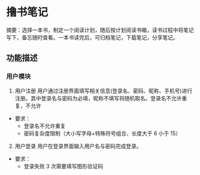 # 撸书笔记

摘要：选择一本书，制定一个阅读计划，随后按计划阅读书箱，读书过程中将笔记写下，备忘随时查看。一本书读完后，可归档笔记，下载笔记，分享笔记。

## 功能描述

### 用户模块

1. 用户注册
   用户通过注册界面填写相关信息(登录名、密码、昵称、手机号)进行注册。其中登录名与密码为必填，昵称不填写将随机取名。登录名不允许重复，不允许

- 要求：
  - 登录名不允许重复
  - 密码复杂度限制（大小写字母+特殊符号组合、长度大于 6 小于 15）

2. 用户登录
   用户在登录界面输入用户名与密码完成登录。

- 要求：
  - 登录失败 3 次需要填写图形验证码
